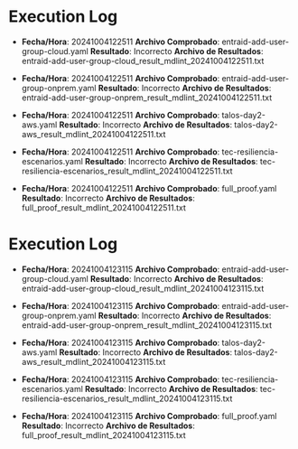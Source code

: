 # Execution Log

- **Fecha/Hora**: 20241004122511
  **Archivo Comprobado**: entraid-add-user-group-cloud.yaml
  **Resultado**: Incorrecto
  **Archivo de Resultados**: entraid-add-user-group-cloud_result_mdlint_20241004122511.txt

- **Fecha/Hora**: 20241004122511
  **Archivo Comprobado**: entraid-add-user-group-onprem.yaml
  **Resultado**: Incorrecto
  **Archivo de Resultados**: entraid-add-user-group-onprem_result_mdlint_20241004122511.txt

- **Fecha/Hora**: 20241004122511
  **Archivo Comprobado**: talos-day2-aws.yaml
  **Resultado**: Incorrecto
  **Archivo de Resultados**: talos-day2-aws_result_mdlint_20241004122511.txt

- **Fecha/Hora**: 20241004122511
  **Archivo Comprobado**: tec-resiliencia-escenarios.yaml
  **Resultado**: Incorrecto
  **Archivo de Resultados**: tec-resiliencia-escenarios_result_mdlint_20241004122511.txt

- **Fecha/Hora**: 20241004122511
  **Archivo Comprobado**: full_proof.yaml
  **Resultado**: Incorrecto
  **Archivo de Resultados**: full_proof_result_mdlint_20241004122511.txt

# Execution Log

- **Fecha/Hora**: 20241004123115
  **Archivo Comprobado**: entraid-add-user-group-cloud.yaml
  **Resultado**: Incorrecto
  **Archivo de Resultados**: entraid-add-user-group-cloud_result_mdlint_20241004123115.txt

- **Fecha/Hora**: 20241004123115
  **Archivo Comprobado**: entraid-add-user-group-onprem.yaml
  **Resultado**: Incorrecto
  **Archivo de Resultados**: entraid-add-user-group-onprem_result_mdlint_20241004123115.txt

- **Fecha/Hora**: 20241004123115
  **Archivo Comprobado**: talos-day2-aws.yaml
  **Resultado**: Incorrecto
  **Archivo de Resultados**: talos-day2-aws_result_mdlint_20241004123115.txt

- **Fecha/Hora**: 20241004123115
  **Archivo Comprobado**: tec-resiliencia-escenarios.yaml
  **Resultado**: Incorrecto
  **Archivo de Resultados**: tec-resiliencia-escenarios_result_mdlint_20241004123115.txt

- **Fecha/Hora**: 20241004123115
  **Archivo Comprobado**: full_proof.yaml
  **Resultado**: Incorrecto
  **Archivo de Resultados**: full_proof_result_mdlint_20241004123115.txt

